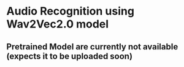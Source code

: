 # Audio Recognition using Wav2Vec2.0 model

## Pretrained Model are currently not available (expects it to be uploaded soon)

